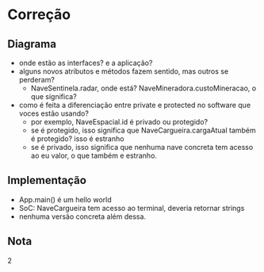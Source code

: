 # Correção

## Diagrama

- onde estão as interfaces? e a aplicação?
- alguns novos atributos e métodos fazem sentido, mas outros se perderam?
  - NaveSentinela.radar, onde está? NaveMineradora.custoMineracao, o que significa?
- como é feita a diferenciação entre private e protected no software que voces estão usando?
  - por exemplo, NaveEspacial.id é privado ou protegido?
  - se é protegido, isso significa que NaveCargueira.cargaAtual também é protegido? isso é estranho
  - se é privado, isso significa que nenhuma nave concreta tem acesso ao eu valor, o que também e estranho.

## Implementação

- App.main() é um hello world
- SoC: NaveCargueira tem acesso ao terminal, deveria retornar strings
- nenhuma versão concreta além dessa.

## Nota

2